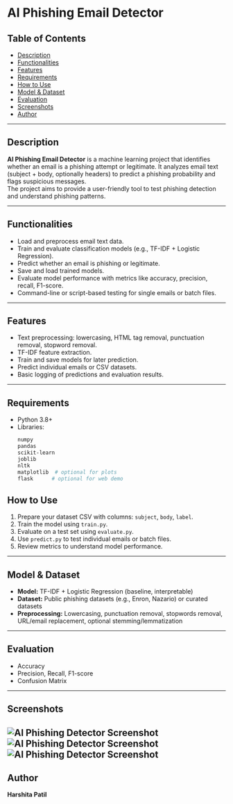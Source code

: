 # AI Phishing Email Detector

## Table of Contents
- [Description](#description)  
- [Functionalities](#functionalities)  
- [Features](#features)  
- [Requirements](#requirements)   
- [How to Use](#how-to-use)  
- [Model & Dataset](#model--dataset)  
- [Evaluation](#evaluation)  
- [Screenshots](#screenshots)  
- [Author](#author)  


---

## Description
**AI Phishing Email Detector** is a machine learning project that identifies whether an email is a phishing attempt or legitimate. It analyzes email text (subject + body, optionally headers) to predict a phishing probability and flags suspicious messages.  
The project aims to provide a user-friendly tool to test phishing detection and understand phishing patterns.

---

## Functionalities
- Load and preprocess email text data.  
- Train and evaluate classification models (e.g., TF-IDF + Logistic Regression).  
- Predict whether an email is phishing or legitimate.  
- Save and load trained models.  
- Evaluate model performance with metrics like accuracy, precision, recall, F1-score.  
- Command-line or script-based testing for single emails or batch files.  

---

## Features
- Text preprocessing: lowercasing, HTML tag removal, punctuation removal, stopword removal.  
- TF-IDF feature extraction.  
- Train and save models for later prediction.  
- Predict individual emails or CSV datasets.  
- Basic logging of predictions and evaluation results.  

---

## Requirements
- Python 3.8+  
- Libraries:
  ```bash
  numpy
  pandas
  scikit-learn
  joblib
  nltk
  matplotlib  # optional for plots
  flask      # optional for web demo
## How to Use
1. Prepare your dataset CSV with columns: `subject`, `body`, `label`.  
2. Train the model using `train.py`.  
3. Evaluate on a test set using `evaluate.py`.  
4. Use `predict.py` to test individual emails or batch files.  
5. Review metrics to understand model performance.  

---

## Model & Dataset
- **Model:** TF-IDF + Logistic Regression (baseline, interpretable)  
- **Dataset:** Public phishing datasets (e.g., Enron, Nazario) or curated datasets  
- **Preprocessing:** Lowercasing, punctuation removal, stopwords removal, URL/email replacement, optional stemming/lemmatization  

---

## Evaluation
- Accuracy  
- Precision, Recall, F1-score  
- Confusion Matrix  

---

## Screenshots

![AI Phishing Detector Screenshot](https://github.com/patilharshita09-creator/Ai-phishing-email-detector/blob/main/AI%20SS.png?raw=true)
![AI Phishing Detector Screenshot](https://github.com/patilharshita09-creator/Ai-phishing-email-detector/blob/main/email%20ss.png?raw=true)
![AI Phishing Detector Screenshot](https://github.com/patilharshita09-creator/Ai-phishing-email-detector/blob/main/detection%20ss.png?raw=true)
---

## Author
**Harshita Patil**



